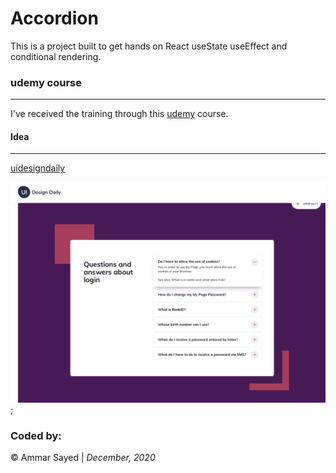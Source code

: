 # Accordion

This is a project built to get hands on React useState useEffect and conditional rendering.



### udemy course
<hr> 

I've received the training through this [udemy](https://www.udemy.com/share/101uUAAkITdl1TR3o=/) course.


#### Idea
<hr> 

[uidesigndaily](https://uidesigndaily.com/posts/sketch-accordion-website-day-1175)

![](./idea.png);


### Coded by:
&copy; Ammar Sayed | <em>December, 2020</em>
